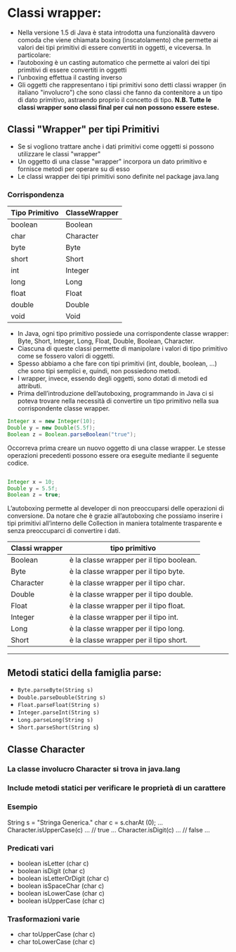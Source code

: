 # Classi wrapper:


* Nella versione 1.5 di Java è stata introdotta una funzionalità davvero comoda che viene chiamata boxing (inscatolamento) che permette ai valori dei tipi primitivi di essere convertiti in oggetti, e viceversa. In particolare:
* l’autoboxing è un casting automatico che permette ai valori dei tipi primitivi di essere convertiti in oggetti
* l’unboxing effettua il casting inverso
* Gli oggetti che rappresentano i tipi primitivi sono detti classi wrapper (in italiano "involucro") che sono classi che fanno da contenitore a un tipo di dato primitivo, astraendo proprio il concetto di tipo. 
__N.B. Tutte le classi wrapper sono classi final per cui non possono essere estese.__

## Classi "Wrapper" per tipi Primitivi

* Se si vogliono trattare anche i dati primitivi come oggetti si possono utilizzare le classi "wrapper"
* Un oggetto di una classe "wrapper" incorpora un dato primitivo e fornisce metodi per operare su di esso
* Le classi wrapper dei tipi primitivi sono definite nel package java.lang

### Corrispondenza

| Tipo Primitivo | ClasseWrapper |
| -------------- | ------------- |
| boolean        | Boolean       |
| char           | Character     |
| byte           | Byte          |
| short          | Short         |
| int            | Integer       |
| long           | Long          |
| float          | Float         |
| double         | Double        |
| void           | Void          |

* In Java, ogni tipo primitivo possiede una corrispondente classe wrapper: Byte, Short, Integer, Long, Float, Double, Boolean, Character. 
* Ciascuna di queste classi permette di manipolare i valori di tipo primitivo come se fossero valori di oggetti. 
* Spesso abbiamo a che fare con tipi primitivi (int, double, boolean, …) che sono tipi semplici e, quindi, non possiedono metodi. 
* I wrapper, invece, essendo degli oggetti, sono dotati di metodi ed attributi.
* Prima dell’introduzione dell’autoboxing, programmando in Java ci si poteva trovare nella necessità di convertire un tipo primitivo nella sua corrispondente classe wrapper.

```java
Integer x = new Integer(10);
Double y = new Double(5.5f);
Boolean z = Boolean.parseBoolean("true");
````

Occorreva prima creare un nuovo oggetto di una classe wrapper.
Le stesse operazioni precedenti possono essere ora eseguite mediante il seguente codice.
```java

Integer x = 10;
Double y = 5.5f;
Boolean z = true;
```
L’autoboxing permette al developer di non preoccuparsi delle operazioni di conversione.
Da notare che è grazie all’autoboxing che possiamo inserire i tipi primitivi all’interno delle Collection in maniera totalmente trasparente e senza preoccuparci di convertire i dati.

Classi wrapper|tipo primitivo
---|---
Boolean | è la classe wrapper per il tipo boolean.
Byte | è la classe wrapper per il tipo byte.
Character | è la classe wrapper per il tipo char.
Double | è la classe wrapper per il tipo double.
Float | è la classe wrapper per il tipo float.
Integer | è la classe wrapper per il tipo int.
Long | è la classe wrapper per il tipo long.
Short | è la classe wrapper per il tipo short.
-------------------------------------------------

## Metodi statici della famiglia parse:

* `Byte.parseByte(String s)`
* `Double.parseDouble(String s)`
* `Float.parseFloat(String s)`
* `Integer.parseInt(String s)`
* `Long.parseLong(String s)`
* `Short.parseShort(String s`)

## Classe Character

### La classe involucro Character si trova in java.lang

### Include metodi statici per verificare le proprietà di un carattere

### Esempio
String s = "Stringa Generica."
char c = s.charAt (0);
... Character.isUpperCase(c) ... // true
... Character.isDigit(c) ...
// false
...

### Predicati vari
* boolean isLetter (char c)
* boolean isDigit (char c)
* boolean isLetterOrDigit (char c)
* boolean isSpaceChar (char c)
* boolean isLowerCase (char c)
* boolean isUpperCase (char c)

### Trasformazioni varie

* char toUpperCase (char c)
* char toLowerCase (char c)